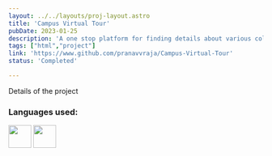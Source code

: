 ```yaml
---
layout: ../../layouts/proj-layout.astro
title: 'Campus Virtual Tour'
pubDate: 2023-01-25
description: 'A one stop platform for finding details about various colleges in India.'
tags: ["html","project"]
link: 'https://www.github.com/pranavvraja/Campus-Virtual-Tour'
status: 'Completed'

---
```


Details of the project

<h3>Languages used:</h3>
<img src="/html.png" width=45px>
<img src="/css.png" width=45px>